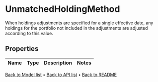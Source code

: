 # UnmatchedHoldingMethod

When holdings adjustments are specified for a single effective date,  any holdings for the portfolio not included in the adjustments are  adjusted according to this value.
## Properties
Name | Type | Description | Notes
------------ | ------------- | ------------- | -------------
[Back to Model list](../README.md#documentation-for-models) &#8226; [Back to API list](../README.md#documentation-for-api-endpoints) &#8226; [Back to README](../README.md)

